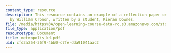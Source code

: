 ```yaml
---
content_type: resource
description: This resource contains an example of a reflection paper on Nature's Metropolis
  by William Cronon, written by a student, Kieran Downes.
file: /media/https%3A/open-learning-course-data-rc.s3.amazonaws.com/sts-462-social-and-political-implications-of-technology-spring-2006/cfd3a75436f94bb0c7fedda91041aac2_metropolis_kd.pdf
file_type: application/pdf
resourcetype: Document
title: metropolis_kd.pdf
uid: cfd3a754-36f9-4bb0-c7fe-dda91041aac2
---
```

